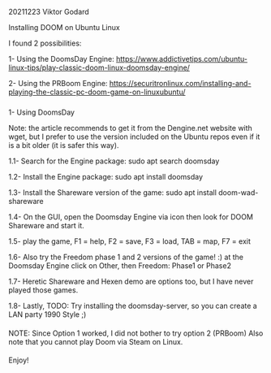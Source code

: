 20211223
Viktor Godard

Installing DOOM on Ubuntu Linux

I found 2 possibilities:

1- Using the DoomsDay Engine:
   https://www.addictivetips.com/ubuntu-linux-tips/play-classic-doom-linux-doomsday-engine/

2- Using the PRBoom Engine:
   https://securitronlinux.com/installing-and-playing-the-classic-pc-doom-game-on-linuxubuntu/

###

1- Using DoomsDay

Note: the article recommends to get it from the Dengine.net website with wget, but I prefer to use the version included on the Ubuntu repos even if it is a bit older (it is safer this way).

1.1- Search for the Engine package:
     sudo apt search doomsday

1.2- Install the Engine package:
     sudo apt install doomsday

1.3- Install the Shareware version of the game:
     sudo apt install doom-wad-shareware

1.4- On the GUI, open the Doomsday Engine via icon
     then look for DOOM Shareware and start it.

1.5- play the game, F1 = help, F2 = save, F3 = load, TAB = map, F7 = exit

1.6- Also try the Freedom phase 1 and 2 versions of the game! :)
     at the Doomsday Engine click on Other, then Freedom: Phase1 or Phase2

1.7- Heretic Shareware and Hexen demo are options too, but I have never
     played those games.

1.8- Lastly, TODO: Try installing the doomsday-server, so you can create a 
     LAN party 1990 Style ;)


####
NOTE: Since Option 1 worked, I did not bother to try option 2 (PRBoom)
      Also note that you cannot play Doom via Steam on Linux.
####

Enjoy!

